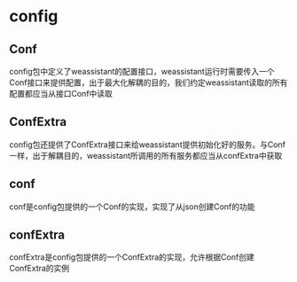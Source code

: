 # config

## Conf

config包中定义了weassistant的配置接口，weassistant运行时需要传入一个Conf接口来提供配置，出于最大化解耦的目的，我们约定weassistant读取的所有配置都应当从接口Conf中读取

## ConfExtra

config包还提供了ConfExtra接口来给weassistant提供初始化好的服务。与Conf一样，出于解耦目的，weassistant所调用的所有服务都应当从confExtra中获取

## conf

conf是config包提供的一个Conf的实现，实现了从json创建Conf的功能

## confExtra

confExtra是config包提供的一个ConfExtra的实现，允许根据Conf创建ConfExtra的实例